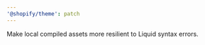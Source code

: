 ```yaml
---
'@shopify/theme': patch
---
```


Make local compiled assets more resilient to Liquid syntax errors.
